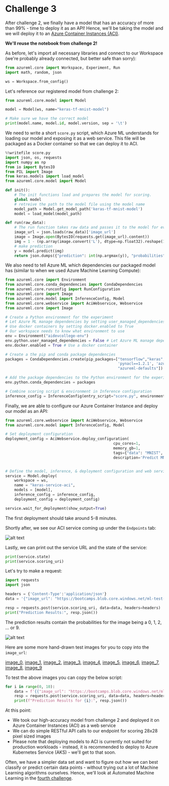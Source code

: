 # Challenge 3

After challenge 2, we finally have a model that has an accuracy of more than 99% - time to deploy it as an API!
Hence, we'll be taking the model and we will deploy it to an [Azure Container Instances (ACI)](https://azure.microsoft.com/en-us/services/container-instances/).

**We'll reuse the notebook from challenge 2!**

As before, let's import all necessary libraries and connect to our Workspace (we're probably already connected, but better safe than sorry):

```python
from azureml.core import Workspace, Experiment, Run
import math, random, json

ws = Workspace.from_config()
```

Let's reference our registered model from challenge 2:

```python
from azureml.core.model import Model

model = Model(ws, name="keras-tf-mnist-model")

# Make sure we have the correct model
print(model.name, model.id, model.version, sep = '\t')
```

We need to write a short `score.py` script, which Azure ML understands for loading our model and exposing it as a web service. This file will be packaged as a Docker container so that we can deploy it to ACI.

```python
%%writefile score.py
import json, os, requests
import numpy as np
from io import BytesIO
from PIL import Image
from keras.models import load_model
from azureml.core.model import Model

def init():
    # The init functions load and prepares the model for scoring.
    global model
    # retreive the path to the model file using the model name
    model_path = Model.get_model_path('keras-tf-mnist-model')
    model = load_model(model_path)

def run(raw_data):
    # The run function takes raw data and passes it to the model for evaluation.
    image_url = json.loads(raw_data)['image_url']    
    image = Image.open(BytesIO(requests.get(image_url).content))
    img = 1 - (np.array(image.convert('L'), dtype=np.float32).reshape(1, 28, 28, 1) / 255.0)
    # make prediction
    y = model.predict(img)
    return json.dumps({"prediction": int(np.argmax(y)), "probabilities": y.tolist()})
```

We also need to tell Azure ML which dependencies our packaged model has (similar to when we used Azure Machine Learning Compute):

```python
from azureml.core import Environment
from azureml.core.conda_dependencies import CondaDependencies
from azureml.core.runconfig import RunConfiguration
from azureml.core import Image
from azureml.core.model import InferenceConfig, Model
from azureml.core.webservice import AciWebservice, Webservice
from azureml.core import Image

# Create a Python environment for the experiment
# Let Azure ML manage dependencies by setting user_managed_dependencies to False
# Use docker containers by setting docker.enabled to True
# Our workspace needs to know what environment to use
env = Environment("aidevcollege-env")
env.python.user_managed_dependencies = False # Let Azure ML manage dependencies
env.docker.enabled = True # Use a docker container

# Create a the pip and conda package dependencies
packages = CondaDependencies.create(pip_packages=["tensorflow","keras", "astor", 'azureml-sdk', 
                                                  'pynacl==1.2.1', 'azureml-dataprep', "pillow==5.3.0",
                                                  "azureml-defaults"])

# Add the package dependencies to the Python environment for the experiment
env.python.conda_dependencies = packages

# Combine scoring script & environment in Inference configuration
inference_config = InferenceConfig(entry_script="score.py", environment=env)

```

Finally, we are able to configure our Azure Container Instance and deploy our model as an API:

```python
from azureml.core.webservice import AciWebservice, Webservice
from azureml.core.model import InferenceConfig, Model

# Set deployment configuration
deployment_config = AciWebservice.deploy_configuration(
                                                cpu_cores=1, 
                                                memory_gb=1, 
                                                tags={"data": "MNIST",  "method" : "keras-tf"}, 
                                                description='Predict MNIST with Keras and TensorFlow')


# Define the model, inference, & deployment configuration and web service name and location to deploy
service = Model.deploy(
    workspace = ws,
    name = "keras-service-aci",
    models = [model],
    inference_config = inference_config,
    deployment_config = deployment_config)

service.wait_for_deployment(show_output=True)
```

The first deployment should take around 5-8 minutes.

Shortly after, we see our ACI service coming up under the `Endpoints` tab:

![alt text](../images/kerasacideploy.png "Our ACI is deploying")

Lastly, we can print out the service URL and the state of the service:

```python
print(service.state)
print(service.scoring_uri)
```

Let's try to make a request:

```python
import requests
import json

headers = {'Content-Type':'application/json'}
data = '{"image_url": "https://bootcamps.blob.core.windows.net/ml-test-images/4.png"}'

resp = requests.post(service.scoring_uri, data=data, headers=headers)
print("Prediction Results:", resp.json())
```

The prediction results contain the probabilities for the image being a 0, 1, 2, ... or 9.

![alt text](../images/03-api_results.png "Our prediction results")

Here are some more hand-drawn test images for you to copy into the `image_url`: <br>

[image_0](https://bootcamps.blob.core.windows.net/ml-test-images/0.png), 
[image_1](https://bootcamps.blob.core.windows.net/ml-test-images/1.png), 
[image_2](https://bootcamps.blob.core.windows.net/ml-test-images/2.png), 
[image_3](https://bootcamps.blob.core.windows.net/ml-test-images/3.png), 
[image_4](https://bootcamps.blob.core.windows.net/ml-test-images/4.png), 
[image_5](https://bootcamps.blob.core.windows.net/ml-test-images/5.png), 
[image_6](https://bootcamps.blob.core.windows.net/ml-test-images/6.png), 
[image_7](https://bootcamps.blob.core.windows.net/ml-test-images/7.png), 
[image_8](https://bootcamps.blob.core.windows.net/ml-test-images/8.png), 
[image_9](https://bootcamps.blob.core.windows.net/ml-test-images/9.png) <br>

To test the above images you can copy the below script:
```python
for i in range(0, 10):
    data = f'{{"image_url": "https://bootcamps.blob.core.windows.net/ml-test-images/{i}.png"}}'
    resp = requests.post(service.scoring_uri, data=data, headers=headers)
    print(f"Prediction Results for {i}:", resp.json())
```

At this point:

* We took our high-accuracy model from challenge 2 and deployed it on Azure Container Instances (ACI) as a web service
* We can do simple RESTful API calls to our endpoint for scoring 28x28 pixel sized images
* Please note that deploying models to ACI is currently not suited for production workloads - instead, it is recommended to deploy to Azure Kubernetes Service (AKS) - we'll get to that soon.

Often, we have a simpler data set and want to figure out how we can best classify or predict certain data points - without trying out a lot of Machine Learning algorithms ourselves. Hence, we'll look at Automated Machine Learning in the [fourth challenge](challenge_04.md).
